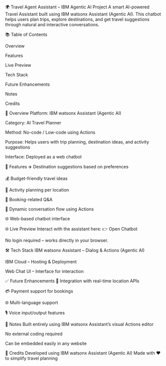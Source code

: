 🌍 Travel Agent Assistant – IBM Agentic AI Project
A smart AI-powered Travel Assistant built using IBM watsonx Assistant (Agentic AI). This chatbot helps users plan trips, explore destinations, and get travel suggestions through natural and interactive conversations.

📚 Table of Contents

Overview

Features

Live Preview

Tech Stack

Future Enhancements

Notes

Credits


🧠 Overview
Platform: IBM watsonx Assistant (Agentic AI)

Category: AI Travel Planner

Method: No-code / Low-code using Actions

Purpose: Helps users with trip planning, destination ideas, and activity suggestions

Interface: Deployed as a web chatbot

🚀 Features
✈️ Destination suggestions based on preferences

💰 Budget-friendly travel ideas

🧭 Activity planning per location

📅 Booking-related Q&A

🔄 Dynamic conversation flow using Actions

🌐 Web-based chatbot interface

🌐 Live Preview
Interact with the assistant here:
👉 Open Chatbot

No login required – works directly in your browser.

🛠️ Tech Stack
IBM watsonx Assistant – Dialog & Actions (Agentic AI)

IBM Cloud – Hosting & Deployment

Web Chat UI – Interface for interaction

✅ Future Enhancements
📍 Integration with real-time location APIs

💳 Payment support for bookings

🌐 Multi-language support

🎙️ Voice input/output features

📌 Notes
Built entirely using IBM watsonx Assistant’s visual Actions editor

No external coding required

Can be embedded easily in any website

🙌 Credits
Developed using IBM watsonx Assistant (Agentic AI)
Made with ❤️ to simplify travel planning
